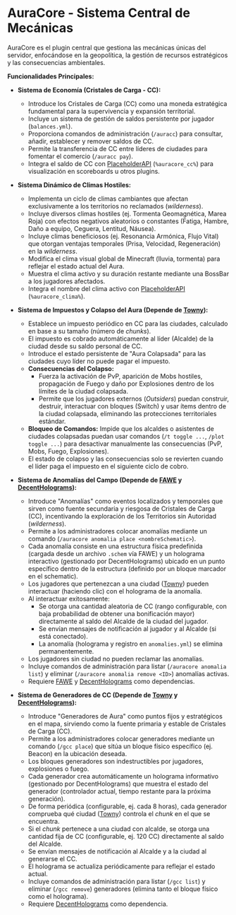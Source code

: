 # AuraCore - Sistema Central de Mecánicas

AuraCore es el plugin central que gestiona las mecánicas únicas del servidor, enfocándose en la geopolítica, la gestión de recursos estratégicos y las consecuencias ambientales.

**Funcionalidades Principales:**

* **Sistema de Economía (Cristales de Carga - CC):**
    * Introduce los Cristales de Carga (CC) como una moneda estratégica fundamental para la supervivencia y expansión territorial.
    * Incluye un sistema de gestión de saldos persistente por jugador (`balances.yml`).
    * Proporciona comandos de administración (`/auracc`) para consultar, añadir, establecer y remover saldos de CC.
    * Permite la transferencia de CC entre líderes de ciudades para fomentar el comercio (`/auracc pay`).
    * Integra el saldo de CC con [PlaceholderAPI](https://www.spigotmc.org/resources/placeholderapi.6245/) (`%auracore_cc%`) para visualización en scoreboards u otros plugins.

* **Sistema Dinámico de Climas Hostiles:**
    * Implementa un ciclo de climas cambiantes que afectan exclusivamente a los territorios no reclamados (*wilderness*).
    * Incluye diversos climas hostiles (ej. Tormenta Geomagnética, Marea Roja) con efectos negativos aleatorios o constantes (Fatiga, Hambre, Daño a equipo, Ceguera, Lentitud, Náusea).
    * Incluye climas beneficiosos (ej. Resonancia Armónica, Flujo Vital) que otorgan ventajas temporales (Prisa, Velocidad, Regeneración) en la *wilderness*.
    * Modifica el clima visual global de Minecraft (lluvia, tormenta) para reflejar el estado actual del Aura.
    * Muestra el clima activo y su duración restante mediante una BossBar a los jugadores afectados.
    * Integra el nombre del clima activo con [PlaceholderAPI](https://www.spigotmc.org/resources/placeholderapi.6245/) (`%auracore_clima%`).

* **Sistema de Impuestos y Colapso del Aura (Depende de [Towny](https://www.spigotmc.org/resources/towny-advanced.72694/)):**
    * Establece un impuesto periódico en CC para las ciudades, calculado en base a su tamaño (número de *chunks*).
    * El impuesto es cobrado automáticamente al líder (Alcalde) de la ciudad desde su saldo personal de CC.
    * Introduce el estado persistente de "Aura Colapsada" para las ciudades cuyo líder no puede pagar el impuesto.
    * **Consecuencias del Colapso:**
        * Fuerza la activación de PvP, aparición de Mobs hostiles, propagación de Fuego y daño por Explosiones dentro de los límites de la ciudad colapsada.
        * Permite que los jugadores externos (*Outsiders*) puedan construir, destruir, interactuar con bloques (Switch) y usar ítems dentro de la ciudad colapsada, eliminando las protecciones territoriales estándar.
    * **Bloqueo de Comandos:** Impide que los alcaldes o asistentes de ciudades colapsadas puedan usar comandos (`/t toggle ...`, `/plot toggle ...`) para desactivar manualmente las consecuencias (PvP, Mobs, Fuego, Explosiones).
    * El estado de colapso y las consecuencias solo se revierten cuando el líder paga el impuesto en el siguiente ciclo de cobro.

* **Sistema de Anomalías del Campo (Depende de [FAWE](https://www.spigotmc.org/resources/fastasyncworldedit.13932/) y [DecentHolograms](https://www.spigotmc.org/resources/decentholograms-1-8-1-21-papi-support-no-dependencies.96927/)):**
    * Introduce "Anomalías" como eventos localizados y temporales que sirven como fuente secundaria y riesgosa de Cristales de Carga (CC), incentivando la exploración de los Territorios sin Autoridad (*wilderness*).
    * Permite a los administradores colocar anomalías mediante un comando (`/auracore anomalia place <nombreSchematic>`).
    * Cada anomalía consiste en una estructura física predefinida (cargada desde un archivo `.schem` vía FAWE) y un holograma interactivo (gestionado por DecentHolograms) ubicado en un punto específico dentro de la estructura (definido por un bloque marcador en el schematic).
    * Los jugadores que pertenezcan a una ciudad ([Towny](https://www.spigotmc.org/resources/towny-advanced.72694/)) pueden interactuar (haciendo clic) con el holograma de la anomalía.
    * Al interactuar exitosamente:
        * Se otorga una cantidad aleatoria de CC (rango configurable, con baja probabilidad de obtener una bonificación mayor) directamente al saldo del Alcalde de la ciudad del jugador.
        * Se envían mensajes de notificación al jugador y al Alcalde (si está conectado).
        * La anomalía (holograma y registro en `anomalies.yml`) se elimina permanentemente.
    * Los jugadores sin ciudad no pueden reclamar las anomalías.
    * Incluye comandos de administración para listar (`/auracore anomalia list`) y eliminar (`/auracore anomalia remove <ID>`) anomalías activas.
    * Requiere [FAWE](https://www.spigotmc.org/resources/fastasyncworldedit.13932/) y [DecentHolograms](https://www.spigotmc.org/resources/decentholograms-1-8-1-21-papi-support-no-dependencies.96927/) como dependencias.

* **Sistema de Generadores de CC (Depende de [Towny](https://www.spigotmc.org/resources/towny-advanced.72694/) y [DecentHolograms](https://www.spigotmc.org/resources/decentholograms-1-8-1-21-papi-support-no-dependencies.96927/)):**
    * Introduce "Generadores de Aura" como puntos fijos y estratégicos en el mapa, sirviendo como la fuente primaria y estable de Cristales de Carga (CC).
    * Permite a los administradores colocar generadores mediante un comando (`/gcc place`) que sitúa un bloque físico específico (ej. Beacon) en la ubicación deseada.
    * Los bloques generadores son indestructibles por jugadores, explosiones o fuego.
    * Cada generador crea automáticamente un holograma informativo (gestionado por DecentHolograms) que muestra el estado del generador (controlador actual, tiempo restante para la próxima generación).
    * De forma periódica (configurable, ej. cada 8 horas), cada generador comprueba qué ciudad ([Towny](https://www.spigotmc.org/resources/towny-advanced.72694/)) controla el *chunk* en el que se encuentra.
    * Si el *chunk* pertenece a una ciudad con alcalde, se otorga una cantidad fija de CC (configurable, ej. 120 CC) directamente al saldo del Alcalde.
    * Se envían mensajes de notificación al Alcalde y a la ciudad al generarse el CC.
    * El holograma se actualiza periódicamente para reflejar el estado actual.
    * Incluye comandos de administración para listar (`/gcc list`) y eliminar (`/gcc remove`) generadores (elimina tanto el bloque físico como el holograma).
    * Requiere [DecentHolograms](https://www.spigotmc.org/resources/decentholograms-1-8-1-21-papi-support-no-dependencies.96927/) como dependencia.
```
